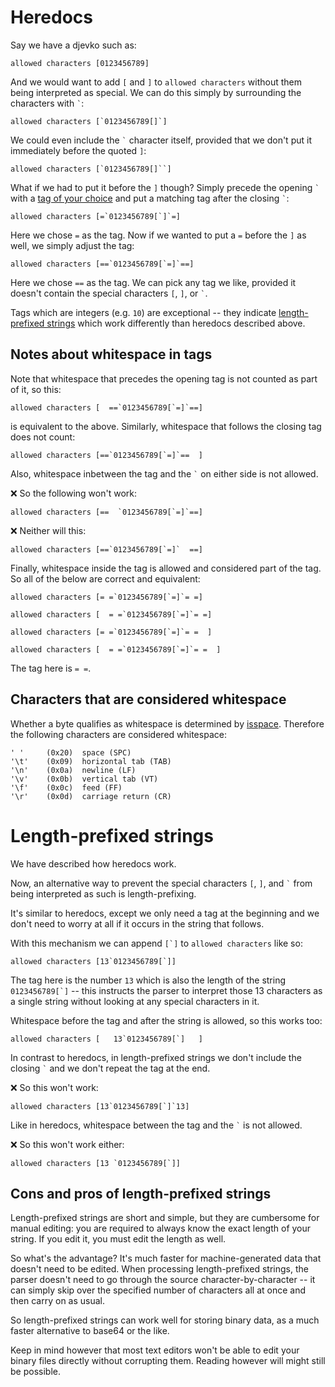 # Heredocs

Say we have a djevko such as:

```
allowed characters [0123456789]
```

And we would want to add `[` and `]` to `allowed characters` without them being interpreted as special. We can do this simply by surrounding the characters with `` ` ``:

```
allowed characters [`0123456789[]`]
```

We could even include the `` ` `` character itself, provided that we don't put it immediately before the quoted `]`:

```
allowed characters [`0123456789[]``]
```

What if we had to put it before the `]` though? Simply precede the opening `` ` `` with a [tag of your choice](#Tags) and put a matching tag after the closing `` ` ``:

```
allowed characters [=`0123456789[`]`=]
```

Here we chose `=` as the tag. Now if we wanted to put a `=` before the `]` as well, we simply adjust the tag:

```
allowed characters [==`0123456789[`=]`==]
```

Here we chose `==` as the tag. We can pick any tag we like, provided it doesn't contain the special characters `[`, `]`, or `` ` ``.

Tags which are integers (e.g. `10`) are exceptional -- they indicate [length-prefixed strings](#length-prefixed-strings) which work differently than heredocs described above.

## Notes about whitespace in tags

Note that whitespace that precedes the opening tag is not counted as part of it, so this:

```
allowed characters [  ==`0123456789[`=]`==]
```

is equivalent to the above. Similarly, whitespace that follows the closing tag does not count:

```
allowed characters [==`0123456789[`=]`==  ]
```

Also, whitespace inbetween the tag and the `` ` `` on either side is not allowed. 

❌ So the following won't work:

```
allowed characters [==  `0123456789[`=]`==]
```

❌ Neither will this:

```
allowed characters [==`0123456789[`=]`  ==]
```

Finally, whitespace inside the tag is allowed and considered part of the tag. So all of the below are correct and equivalent:

```
allowed characters [= =`0123456789[`=]`= =]

allowed characters [  = =`0123456789[`=]`= =]

allowed characters [= =`0123456789[`=]`= =  ]

allowed characters [  = =`0123456789[`=]`= =  ]
```

The tag here is `= =`.

## Characters that are considered whitespace

Whether a byte qualifies as whitespace is determined by [isspace](https://cplusplus.com/reference/cctype/isspace/). Therefore the following characters are considered whitespace:

```
' ' 	(0x20)	space (SPC)
'\t'	(0x09)	horizontal tab (TAB)
'\n'	(0x0a)	newline (LF)
'\v'	(0x0b)	vertical tab (VT)
'\f'	(0x0c)	feed (FF)
'\r'	(0x0d)	carriage return (CR)
```

# Length-prefixed strings

We have described how heredocs work.

Now, an alternative way to prevent the special characters `[`, `]`, and `` ` `` from being interpreted as such is length-prefixing.

It's similar to heredocs, except we only need a tag at the beginning and we don't need to worry at all if it occurs in the string that follows.

With this mechanism we can append `` [`] `` to `allowed characters` like so:

```
allowed characters [13`0123456789[`]]
```

The tag here is the number `13` which is also the length of the string `` 0123456789[`] `` -- this instructs the parser to interpret those 13 characters as a single string without looking at any special characters in it.

Whitespace before the tag and after the string is allowed, so this works too:

```
allowed characters [   13`0123456789[`]   ]
```

In contrast to heredocs, in length-prefixed strings we don't include the closing `` ` `` and we don't repeat the tag at the end.

❌ So this won't work:

```
allowed characters [13`0123456789[`]`13]
```

Like in heredocs, whitespace between the tag and the `` ` `` is not allowed.

❌ So this won't work either:

```
allowed characters [13 `0123456789[`]]
```

## Cons and pros of length-prefixed strings

Length-prefixed strings are short and simple, but they are cumbersome for manual editing: you are required to always know the exact length of your string. If you edit it, you must edit the length as well.

So what's the advantage? It's much faster for machine-generated data that doesn't need to be edited. When processing length-prefixed strings, the parser doesn't need to go through the source character-by-character -- it can simply skip over the specified number of characters all at once and then carry on as usual. 

So length-prefixed strings can work well for storing binary data, as a much faster alternative to base64 or the like.

Keep in mind however that most text editors won't be able to edit your binary files directly without corrupting them. Reading however will might still be possible.
